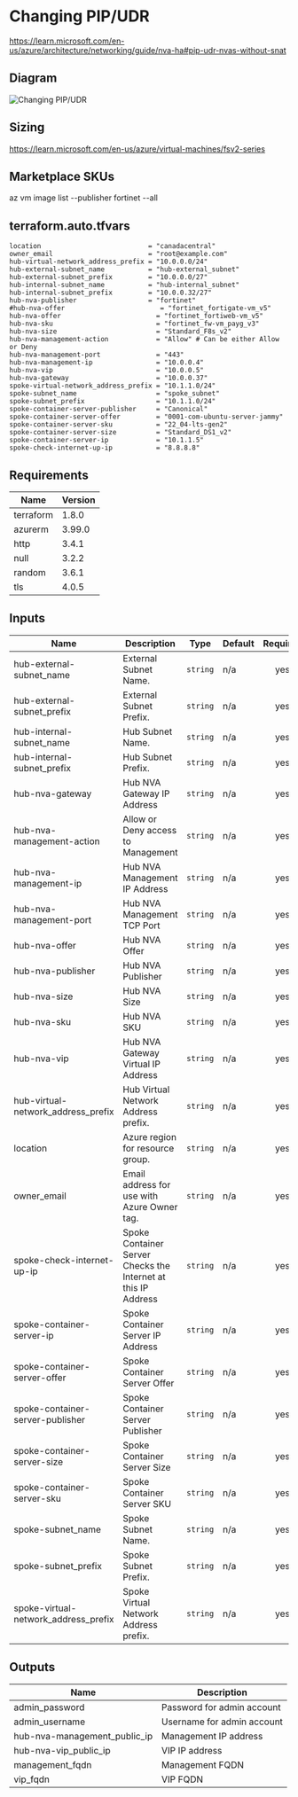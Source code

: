 # Changing PIP/UDR

https://learn.microsoft.com/en-us/azure/architecture/networking/guide/nva-ha#pip-udr-nvas-without-snat

## Diagram

![Changing PIP/UDR](https://learn.microsoft.com/en-us/azure/architecture/networking/guide/images/nvaha-pipudr-internet.png)

## Sizing

https://learn.microsoft.com/en-us/azure/virtual-machines/fsv2-series

## Marketplace SKUs

az vm image list --publisher fortinet --all

<!-- BEGIN_TF_DOCS -->
## terraform.auto.tfvars

```hcl
location                           = "canadacentral"
owner_email                        = "root@example.com"
hub-virtual-network_address_prefix = "10.0.0.0/24"
hub-external-subnet_name           = "hub-external_subnet"
hub-external-subnet_prefix         = "10.0.0.0/27"
hub-internal-subnet_name           = "hub-internal_subnet"
hub-internal-subnet_prefix         = "10.0.0.32/27"
hub-nva-publisher                  = "fortinet"
#hub-nva-offer                        = "fortinet_fortigate-vm_v5"
hub-nva-offer                        = "fortinet_fortiweb-vm_v5"
hub-nva-sku                          = "fortinet_fw-vm_payg_v3"
hub-nva-size                         = "Standard_F8s_v2"
hub-nva-management-action            = "Allow" # Can be either Allow or Deny
hub-nva-management-port              = "443"
hub-nva-management-ip                = "10.0.0.4"
hub-nva-vip                          = "10.0.0.5"
hub-nva-gateway                      = "10.0.0.37"
spoke-virtual-network_address_prefix = "10.1.1.0/24"
spoke-subnet_name                    = "spoke_subnet"
spoke-subnet_prefix                  = "10.1.1.0/24"
spoke-container-server-publisher     = "Canonical"
spoke-container-server-offer         = "0001-com-ubuntu-server-jammy"
spoke-container-server-sku           = "22_04-lts-gen2"
spoke-container-server-size          = "Standard_DS1_v2"
spoke-container-server-ip            = "10.1.1.5"
spoke-check-internet-up-ip           = "8.8.8.8"
```


## Requirements

| Name | Version |
|------|---------|
| terraform | 1.8.0 |
| azurerm | 3.99.0 |
| http | 3.4.1 |
| null | 3.2.2 |
| random | 3.6.1 |
| tls | 4.0.5 |

## Inputs

| Name | Description | Type | Default | Required |
|------|-------------|------|---------|:--------:|
| hub-external-subnet\_name | External Subnet Name. | `string` | n/a | yes |
| hub-external-subnet\_prefix | External Subnet Prefix. | `string` | n/a | yes |
| hub-internal-subnet\_name | Hub Subnet Name. | `string` | n/a | yes |
| hub-internal-subnet\_prefix | Hub Subnet Prefix. | `string` | n/a | yes |
| hub-nva-gateway | Hub NVA Gateway IP Address | `string` | n/a | yes |
| hub-nva-management-action | Allow or Deny access to Management | `string` | n/a | yes |
| hub-nva-management-ip | Hub NVA Management IP Address | `string` | n/a | yes |
| hub-nva-management-port | Hub NVA Management TCP Port | `string` | n/a | yes |
| hub-nva-offer | Hub NVA Offer | `string` | n/a | yes |
| hub-nva-publisher | Hub NVA Publisher | `string` | n/a | yes |
| hub-nva-size | Hub NVA Size | `string` | n/a | yes |
| hub-nva-sku | Hub NVA SKU | `string` | n/a | yes |
| hub-nva-vip | Hub NVA Gateway Virtual IP Address | `string` | n/a | yes |
| hub-virtual-network\_address\_prefix | Hub Virtual Network Address prefix. | `string` | n/a | yes |
| location | Azure region for resource group. | `string` | n/a | yes |
| owner\_email | Email address for use with Azure Owner tag. | `string` | n/a | yes |
| spoke-check-internet-up-ip | Spoke Container Server Checks the Internet at this IP Address | `string` | n/a | yes |
| spoke-container-server-ip | Spoke Container Server IP Address | `string` | n/a | yes |
| spoke-container-server-offer | Spoke Container Server Offer | `string` | n/a | yes |
| spoke-container-server-publisher | Spoke Container Server Publisher | `string` | n/a | yes |
| spoke-container-server-size | Spoke Container Server Size | `string` | n/a | yes |
| spoke-container-server-sku | Spoke Container Server SKU | `string` | n/a | yes |
| spoke-subnet\_name | Spoke Subnet Name. | `string` | n/a | yes |
| spoke-subnet\_prefix | Spoke Subnet Prefix. | `string` | n/a | yes |
| spoke-virtual-network\_address\_prefix | Spoke Virtual Network Address prefix. | `string` | n/a | yes |
## Outputs

| Name | Description |
|------|-------------|
| admin\_password | Password for admin account |
| admin\_username | Username for admin account |
| hub-nva-management\_public\_ip | Management IP address |
| hub-nva-vip\_public\_ip | VIP IP address |
| management\_fqdn | Management FQDN |
| vip\_fqdn | VIP FQDN |
<!-- END_TF_DOCS -->
